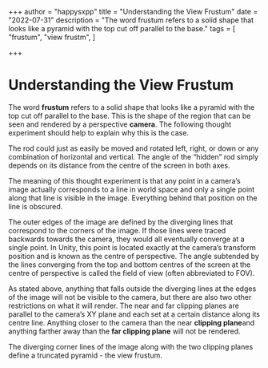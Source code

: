 +++
author = "happysxpp"
title = "Understanding the View Frustum"
date = "2022-07-31"
description = "The word frustum refers to a solid shape that looks like a pyramid with the top cut off parallel to the base."
tags = [
    "frustum",
    "view frustm",
]

+++

<!--more-->

# Understanding the View Frustum

The word **frustum** refers to a solid shape that looks like a pyramid with the top cut off parallel to the base. This is the shape of the region that can be seen and rendered by a perspective **camera**. The following thought experiment should help to explain why this is the case.

The rod could just as easily be moved and rotated left, right, or down or any combination of horizontal and vertical. The angle of the “hidden” rod simply depends on its distance from the centre of the screen in both axes.

The meaning of this thought experiment is that any point in a camera’s image actually corresponds to a line in world space and only a single point along that line is visible in the image. Everything behind that position on the line is obscured.

The outer edges of the image are defined by the diverging lines that correspond to the corners of the image. If those lines were traced backwards towards the camera, they would all eventually converge at a single point. In Unity, this point is located exactly at the camera’s transform position and is known as the centre of perspective. The angle subtended by the lines converging from the top and bottom centres of the screen at the centre of perspective is called the field of view (often abbreviated to FOV).

As stated above, anything that falls outside the diverging lines at the edges of the image will not be visible to the camera, but there are also two other restrictions on what it will render. The near and far clipping planes are parallel to the camera’s XY plane and each set at a certain distance along its centre line. Anything closer to the camera than the near **clipping plane**and anything farther away than the **far clipping plane**  will not be rendered.

The diverging corner lines of the image along with the two clipping planes define a truncated pyramid - the view frustum.
